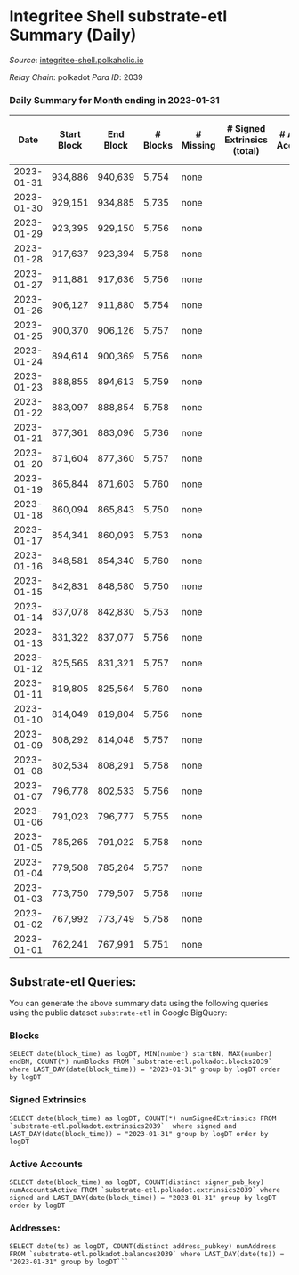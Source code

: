 # Integritee Shell substrate-etl Summary (Daily)

_Source_: [integritee-shell.polkaholic.io](https://integritee-shell.polkaholic.io)

*Relay Chain*: polkadot
*Para ID*: 2039



### Daily Summary for Month ending in 2023-01-31


| Date | Start Block | End Block | # Blocks | # Missing | # Signed Extrinsics (total) | # Active Accounts | # Addresses with Balances | # Events | # Transfers | # XCM Transfers In | # XCM Transfers Out |
| ---- | ----------- | --------- | -------- | --------- | --------------------------- | ----------------- | ------------------------- | -------- | ----------- | ------------------ | ------------------- |
| 2023-01-31 | 934,886 | 940,639 | 5,754 | none  |  |  | 1 | 11,508 |   |   |   |
| 2023-01-30 | 929,151 | 934,885 | 5,735 | none  |  |  | 1 | 11,470 |   |   |   |
| 2023-01-29 | 923,395 | 929,150 | 5,756 | none  |  |  | 1 | 11,512 |   |   |   |
| 2023-01-28 | 917,637 | 923,394 | 5,758 | none  |  |  | 1 | 11,516 |   |   |   |
| 2023-01-27 | 911,881 | 917,636 | 5,756 | none  |  |  | 1 | 11,512 |   |   |   |
| 2023-01-26 | 906,127 | 911,880 | 5,754 | none  |  |  | 1 | 11,508 |   |   |   |
| 2023-01-25 | 900,370 | 906,126 | 5,757 | none  |  |  | 1 | 11,514 |   |   |   |
| 2023-01-24 | 894,614 | 900,369 | 5,756 | none  |  |  | 1 | 11,512 |   |   |   |
| 2023-01-23 | 888,855 | 894,613 | 5,759 | none  |  |  | 1 | 11,518 |   |   |   |
| 2023-01-22 | 883,097 | 888,854 | 5,758 | none  |  |  | 1 | 11,516 |   |   |   |
| 2023-01-21 | 877,361 | 883,096 | 5,736 | none  |  |  | 1 | 11,472 |   |   |   |
| 2023-01-20 | 871,604 | 877,360 | 5,757 | none  |  |  | 1 | 11,514 |   |   |   |
| 2023-01-19 | 865,844 | 871,603 | 5,760 | none  |  |  | 1 | 11,520 |   |   |   |
| 2023-01-18 | 860,094 | 865,843 | 5,750 | none  |  |  | 1 | 11,500 |   |   |   |
| 2023-01-17 | 854,341 | 860,093 | 5,753 | none  |  |  | 1 | 11,506 |   |   |   |
| 2023-01-16 | 848,581 | 854,340 | 5,760 | none  |  |  | 1 | 11,520 |   |   |   |
| 2023-01-15 | 842,831 | 848,580 | 5,750 | none  |  |  | 1 | 11,500 |   |   |   |
| 2023-01-14 | 837,078 | 842,830 | 5,753 | none  |  |  | 1 | 11,506 |   |   |   |
| 2023-01-13 | 831,322 | 837,077 | 5,756 | none  |  |  | 1 | 11,512 |   |   |   |
| 2023-01-12 | 825,565 | 831,321 | 5,757 | none  |  |  | 1 | 11,514 |   |   |   |
| 2023-01-11 | 819,805 | 825,564 | 5,760 | none  |  |  | 1 | 11,520 |   |   |   |
| 2023-01-10 | 814,049 | 819,804 | 5,756 | none  |  |  | 1 | 11,512 |   |   |   |
| 2023-01-09 | 808,292 | 814,048 | 5,757 | none  |  |  | 1 | 11,514 |   |   |   |
| 2023-01-08 | 802,534 | 808,291 | 5,758 | none  |  |  | 1 | 11,516 |   |   |   |
| 2023-01-07 | 796,778 | 802,533 | 5,756 | none  |  |  | 1 | 11,512 |   |   |   |
| 2023-01-06 | 791,023 | 796,777 | 5,755 | none  |  |  | 1 | 11,510 |   |   |   |
| 2023-01-05 | 785,265 | 791,022 | 5,758 | none  |  |  | 1 | 11,516 |   |   |   |
| 2023-01-04 | 779,508 | 785,264 | 5,757 | none  |  |  | 1 | 11,514 |   |   |   |
| 2023-01-03 | 773,750 | 779,507 | 5,758 | none  |  |  | 1 | 11,516 |   |   |   |
| 2023-01-02 | 767,992 | 773,749 | 5,758 | none  |  |  | 1 | 11,516 |   |   |   |
| 2023-01-01 | 762,241 | 767,991 | 5,751 | none  |  |  | 1 | 11,502 |   |   |   |

## Substrate-etl Queries:
You can generate the above summary data using the following queries using the public dataset `substrate-etl` in Google BigQuery:


### Blocks
```
SELECT date(block_time) as logDT, MIN(number) startBN, MAX(number) endBN, COUNT(*) numBlocks FROM `substrate-etl.polkadot.blocks2039`  where LAST_DAY(date(block_time)) = "2023-01-31" group by logDT order by logDT
```


### Signed Extrinsics
```
SELECT date(block_time) as logDT, COUNT(*) numSignedExtrinsics FROM `substrate-etl.polkadot.extrinsics2039`  where signed and LAST_DAY(date(block_time)) = "2023-01-31" group by logDT order by logDT
```


### Active Accounts
```
SELECT date(block_time) as logDT, COUNT(distinct signer_pub_key) numAccountsActive FROM `substrate-etl.polkadot.extrinsics2039` where signed and LAST_DAY(date(block_time)) = "2023-01-31" group by logDT order by logDT
```


### Addresses:
```
SELECT date(ts) as logDT, COUNT(distinct address_pubkey) numAddress FROM `substrate-etl.polkadot.balances2039` where LAST_DAY(date(ts)) = "2023-01-31" group by logDT```

